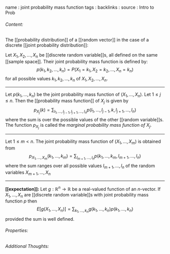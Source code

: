 name : joint probability mass function
tags : 
backlinks : 
source : Intro to Prob

###### Content:
The [[probability distribution]] of a [[random vector]] in the case of a discrete [[joint probability distribution]]:

Let $X_1,X_2,...,X_n$ be [[discrete random variable]]s, all defined on the same [[sample space]]. Their joint probability mass function is defined by:
$$p(k_1,k_2,...,k_n) = P(X_1 = k_1, X_2=k_2,...,X_n=k_n)$$
for all possible values $k_1,k_2,...,k_n$ of $X_1,X_2,...,X_n$.

---
Let $p(k_1,...,k_n)$ be the joint probability mass function of $(X_1,...,X_n)$. Let $1\leq j \leq n$. Then the [[probability mass function]] of $X_j$ is given by $$p_{X_j}(k) = \sum_{l_1,...,l_{j-1}, l_{j+1},...,l_n} p(l_1,...,l_{j-1},k,l_{j+1},...,l_n)$$
where the sum is over the possible values of the other [[random variable]]s. The function $p_{X_j}$ is called the *marginal probability mass function of $X_j$*.

---
Let $1 \leq m < n$. The joint probability mass function of $(X_1,...,X_m)$ is obtained from $$p_{X_1,...,X_m}(k_1,...,k_m) = \sum_{l_{m+1},...,l_n}p(k_1,...,k_m,l_{m+1},...,l_n)$$
where the sum ranges over all possible values $l_{m+1},...,l_n$ of the random variables $X_{m+1},...,X_n$

---
**[[expectation]]:**
Let $g:\mathbb{R}^n \rightarrow \mathbb{R}$ be a real-valued function of an $n$-vector. If $X_1,...,X_n$ are [[discrete random variable]]s with joint probability mass function $p$ then $$E[g(X_1,...,X_n)]=\sum_{k_1,...,k_n}g(k_1,...,k_n)p(k_1,...,k_n)$$
provided the sum is well defined.

###### Properties:


###### Additional Thoughts:
